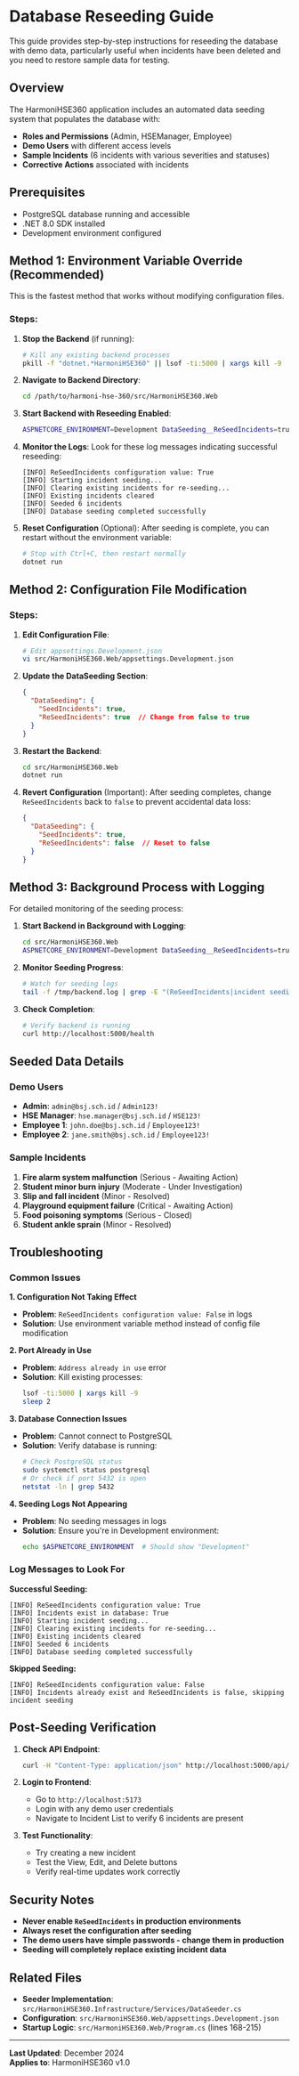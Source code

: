# Database Reseeding Guide

This guide provides step-by-step instructions for reseeding the database with demo data, particularly useful when incidents have been deleted and you need to restore sample data for testing.

## Overview

The HarmoniHSE360 application includes an automated data seeding system that populates the database with:
- **Roles and Permissions** (Admin, HSEManager, Employee)
- **Demo Users** with different access levels
- **Sample Incidents** (6 incidents with various severities and statuses)
- **Corrective Actions** associated with incidents

## Prerequisites

- PostgreSQL database running and accessible
- .NET 8.0 SDK installed
- Development environment configured

## Method 1: Environment Variable Override (Recommended)

This is the fastest method that works without modifying configuration files.

### Steps:

1. **Stop the Backend** (if running):
   ```bash
   # Kill any existing backend processes
   pkill -f "dotnet.*HarmoniHSE360" || lsof -ti:5000 | xargs kill -9
   ```

2. **Navigate to Backend Directory**:
   ```bash
   cd /path/to/harmoni-hse-360/src/HarmoniHSE360.Web
   ```

3. **Start Backend with Reseeding Enabled**:
   ```bash
   ASPNETCORE_ENVIRONMENT=Development DataSeeding__ReSeedIncidents=true dotnet run
   ```

4. **Monitor the Logs**:
   Look for these log messages indicating successful reseeding:
   ```
   [INFO] ReSeedIncidents configuration value: True
   [INFO] Starting incident seeding...
   [INFO] Clearing existing incidents for re-seeding...
   [INFO] Existing incidents cleared
   [INFO] Seeded 6 incidents
   [INFO] Database seeding completed successfully
   ```

5. **Reset Configuration** (Optional):
   After seeding is complete, you can restart without the environment variable:
   ```bash
   # Stop with Ctrl+C, then restart normally
   dotnet run
   ```

## Method 2: Configuration File Modification

### Steps:

1. **Edit Configuration File**:
   ```bash
   # Edit appsettings.Development.json
   vi src/HarmoniHSE360.Web/appsettings.Development.json
   ```

2. **Update the DataSeeding Section**:
   ```json
   {
     "DataSeeding": {
       "SeedIncidents": true,
       "ReSeedIncidents": true  // Change from false to true
     }
   }
   ```

3. **Restart the Backend**:
   ```bash
   cd src/HarmoniHSE360.Web
   dotnet run
   ```

4. **Revert Configuration** (Important):
   After seeding completes, change `ReSeedIncidents` back to `false` to prevent accidental data loss:
   ```json
   {
     "DataSeeding": {
       "SeedIncidents": true,
       "ReSeedIncidents": false  // Reset to false
     }
   }
   ```

## Method 3: Background Process with Logging

For detailed monitoring of the seeding process:

1. **Start Backend in Background with Logging**:
   ```bash
   cd src/HarmoniHSE360.Web
   ASPNETCORE_ENVIRONMENT=Development DataSeeding__ReSeedIncidents=true dotnet run > /tmp/backend.log 2>&1 &
   ```

2. **Monitor Seeding Progress**:
   ```bash
   # Watch for seeding logs
   tail -f /tmp/backend.log | grep -E "(ReSeedIncidents|incident seeding|Seeded.*incidents)"
   ```

3. **Check Completion**:
   ```bash
   # Verify backend is running
   curl http://localhost:5000/health
   ```

## Seeded Data Details

### Demo Users
- **Admin**: `admin@bsj.sch.id` / `Admin123!`
- **HSE Manager**: `hse.manager@bsj.sch.id` / `HSE123!`
- **Employee 1**: `john.doe@bsj.sch.id` / `Employee123!`
- **Employee 2**: `jane.smith@bsj.sch.id` / `Employee123!`

### Sample Incidents
1. **Fire alarm system malfunction** (Serious - Awaiting Action)
2. **Student minor burn injury** (Moderate - Under Investigation)
3. **Slip and fall incident** (Minor - Resolved)
4. **Playground equipment failure** (Critical - Awaiting Action)
5. **Food poisoning symptoms** (Serious - Closed)
6. **Student ankle sprain** (Minor - Resolved)

## Troubleshooting

### Common Issues

**1. Configuration Not Taking Effect**
- **Problem**: `ReSeedIncidents configuration value: False` in logs
- **Solution**: Use environment variable method instead of config file modification

**2. Port Already in Use**
- **Problem**: `Address already in use` error
- **Solution**: Kill existing processes:
  ```bash
  lsof -ti:5000 | xargs kill -9
  sleep 2
  ```

**3. Database Connection Issues**
- **Problem**: Cannot connect to PostgreSQL
- **Solution**: Verify database is running:
  ```bash
  # Check PostgreSQL status
  sudo systemctl status postgresql
  # Or check if port 5432 is open
  netstat -ln | grep 5432
  ```

**4. Seeding Logs Not Appearing**
- **Problem**: No seeding messages in logs
- **Solution**: Ensure you're in Development environment:
  ```bash
  echo $ASPNETCORE_ENVIRONMENT  # Should show "Development"
  ```

### Log Messages to Look For

**Successful Seeding:**
```
[INFO] ReSeedIncidents configuration value: True
[INFO] Incidents exist in database: True
[INFO] Starting incident seeding...
[INFO] Clearing existing incidents for re-seeding...
[INFO] Existing incidents cleared
[INFO] Seeded 6 incidents
[INFO] Database seeding completed successfully
```

**Skipped Seeding:**
```
[INFO] ReSeedIncidents configuration value: False
[INFO] Incidents already exist and ReSeedIncidents is false, skipping incident seeding
```

## Post-Seeding Verification

1. **Check API Endpoint**:
   ```bash
   curl -H "Content-Type: application/json" http://localhost:5000/api/incident
   ```

2. **Login to Frontend**:
   - Go to `http://localhost:5173`
   - Login with any demo user credentials
   - Navigate to Incident List to verify 6 incidents are present

3. **Test Functionality**:
   - Try creating a new incident
   - Test the View, Edit, and Delete buttons
   - Verify real-time updates work correctly

## Security Notes

- **Never enable `ReSeedIncidents` in production environments**
- **Always reset the configuration after seeding**
- **The demo users have simple passwords - change them in production**
- **Seeding will completely replace existing incident data**

## Related Files

- **Seeder Implementation**: `src/HarmoniHSE360.Infrastructure/Services/DataSeeder.cs`
- **Configuration**: `src/HarmoniHSE360.Web/appsettings.Development.json`
- **Startup Logic**: `src/HarmoniHSE360.Web/Program.cs` (lines 168-215)

---

**Last Updated**: December 2024  
**Applies to**: HarmoniHSE360 v1.0
